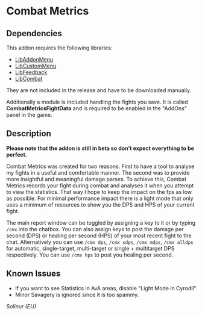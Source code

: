 # Combat Metrics

## Dependencies

This addon requires the following libraries:

* [LibAddonMenu](https://www.esoui.com/downloads/info7-LibAddonMenu.html)
* [LibCustomMenu](https://www.esoui.com/downloads/info1146-LibCustomMenu.html)
* [LibFeedback](https://www.esoui.com/downloads/info2079-LibFeedback.html)
* [LibCombat](https://www.esoui.com/downloads/info2528-LibCombat.html)

They are not included in the release and have to be downloaded manually.

Additionally a module is included handling the fights you save. It is called **CombatMetricsFightData** and is required to be enabled in the "AddOns" panel in the game.

## Description

**Please note that the addon is still in beta so don't expect everything to be perfect.**

Combat Metrics was created for two reasons. First to have a tool to analyse my fights in a useful and comfortable manner. The second was to provide more insightful and meaningful damage parses. To achieve this, Combat Metrics records your fight during combat and analyses it when you attempt to view the statistics. That way I hope to keep the impact on the fps as low as possible. For minimal performance impact there is a light mode that only uses a minimum of resources to show you the DPS and HPS of your current fight.

The main report window can be toggled by assigning a key to it or by typing `/cmx` into the chatbox. 
You can also assign keys to post the damage per second (DPS) or healing per second (HPS) of your most recent fight to the chat. Alternatively you can use `/cmx dps`, `/cmx sdps`, `/cmx mdps`, `/cmx alldps` for automatic, single-target, multi-target or single + multitarget DPS respectively. You can use `/cmx hps` to post you healing per second.

## Known Issues
* If you want to see Statistics in AvA areas, disable "Light Mode in Cyrodil"
* Minor Savagery is ignored since it is too spammy.

*Solinur (EU)*

